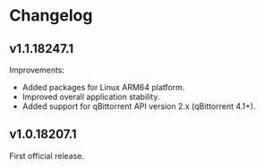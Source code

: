 # Changelog

## v1.1.18247.1

Improvements:

+ Added packages for Linux ARM64 platform.
+ Improved overall application stability.
+ Added support for qBittorrent API version 2.x (qBittorrent 4.1+).

## v1.0.18207.1

First official release.